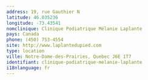 ```yaml
---
address: 19, rue Gauthier N
latitude: 46.035236
longitude: -73.43541
nomclinique: Clinique Podiatrique Mélanie Laplante
pays: Canada
phone: (450) 753-4554
site: http://www.laplantedupied.com
type: location
ville: Notre-Dame-des-Prairies, Quebec J6E 1T7
identifiant: clinique-podiatrique-melanie-laplante
i18nlanguage: fr
---
```


